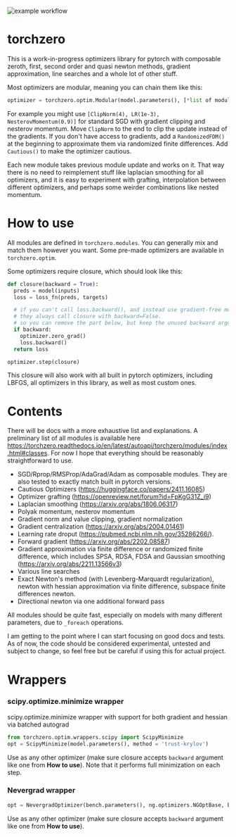 ![example workflow](https://github.com/inikishev/torchzero/actions/workflows/tests.yml/badge.svg)

# torchzero

This is a work-in-progress optimizers library for pytorch with composable zeroth, first, second order and quasi newton methods, gradient approximation, line searches and a whole lot of other stuff.

Most optimizers are modular, meaning you can chain them like this:

```py
optimizer = torchzero.optim.Modular(model.parameters(), [*list of modules*])`
```

For example you might use `[ClipNorm(4), LR(1e-3), NesterovMomentum(0.9)]` for standard SGD with gradient clipping and nesterov momentum. Move `ClipNorm` to the end to clip the update instead of the gradients. If you don't have access to gradients, add a `RandomizedFDM()` at the beginning to approximate them via randomized finite differences. Add `Cautious()` to make the optimizer cautious.

Each new module takes previous module update and works on it. That way there is no need to reimplement stuff like laplacian smoothing for all optimizers, and it is easy to experiment with grafting, interpolation between different optimizers, and perhaps some weirder combinations like nested momentum.

# How to use

All modules are defined in `torchzero.modules`. You can generally mix and match them however you want. Some pre-made optimizers are available in `torchzero.optim`.

Some optimizers require closure, which should look like this:

```py
def closure(backward = True):
  preds = model(inputs)
  loss = loss_fn(preds, targets)

  # if you can't call loss.backward(), and instead use gradient-free methods,
  # they always call closure with backward=False.
  # so you can remove the part below, but keep the unused backward argument.
  if backward:
    optimizer.zero_grad()
    loss.backward()
  return loss

optimizer.step(closure)
```

This closure will also work with all built in pytorch optimizers, including LBFGS, all optimizers in this library, as well as most custom ones.

# Contents

There will be docs with a more exhaustive list and explanations. A preliminary list of all modules is available here <https://torchzero.readthedocs.io/en/latest/autoapi/torchzero/modules/index.html#classes>. For now I hope that everything should be reasonably straightforward to use.

- SGD/Rprop/RMSProp/AdaGrad/Adam as composable modules. They are also tested to exactly match built in pytorch versions.
- Cautious Optimizers (<https://huggingface.co/papers/2411.16085>)
- Optimizer grafting (<https://openreview.net/forum?id=FpKgG31Z_i9>)
- Laplacian smoothing (<https://arxiv.org/abs/1806.06317>)
- Polyak momentum, nesterov momentum
- Gradient norm and value clipping, gradient normalization
- Gradient centralization (<https://arxiv.org/abs/2004.01461>)
- Learning rate droput (<https://pubmed.ncbi.nlm.nih.gov/35286266/>).
- Forward gradient (<https://arxiv.org/abs/2202.08587>)
- Gradient approximation via finite difference or randomized finite difference, which includes SPSA, RDSA, FDSA and Gaussian smoothing (<https://arxiv.org/abs/2211.13566v3>)
- Various line searches
- Exact Newton's method (with Levenberg-Marquardt regularization), newton with hessian approximation via finite difference, subspace finite differences newton.
- Directional newton via one additional forward pass

All modules should be quite fast, especially on models with many different parameters, due to `_foreach` operations.

I am getting to the point where I can start focusing on good docs and tests. As of now, the code should be considered experimental, untested and subject to change, so feel free but be careful if using this for actual project.

# Wrappers

### scipy.optimize.minimize wrapper

scipy.optimize.minimize wrapper with support for both gradient and hessian via batched autograd

```py
from torchzero.optim.wrappers.scipy import ScipyMinimize
opt = ScipyMinimize(model.parameters(), method = 'trust-krylov')
```

Use as any other optimizer (make sure closure accepts `backward` argument like one from **How to use**). Note that it performs full minimization on each step.

### Nevergrad wrapper

```py
opt = NevergradOptimizer(bench.parameters(), ng.optimizers.NGOptBase, budget = 1000)
```

Use as any other optimizer (make sure closure accepts `backward` argument like one from **How to use**).

